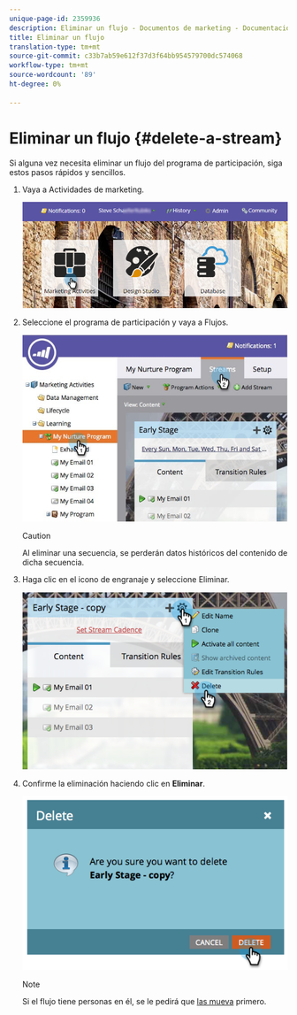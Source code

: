 ```yaml
---
unique-page-id: 2359936
description: Eliminar un flujo - Documentos de marketing - Documentación del producto
title: Eliminar un flujo
translation-type: tm+mt
source-git-commit: c33b7ab59e612f37d3f64bb954579700dc574068
workflow-type: tm+mt
source-wordcount: '89'
ht-degree: 0%

---
```



# Eliminar un flujo {#delete-a-stream}

Si alguna vez necesita eliminar un flujo del programa de participación, siga estos pasos rápidos y sencillos.

1. Vaya a Actividades de marketing.

   ![](assets/login-marketing-activities-1.png)

1. Seleccione el programa de participación y vaya a Flujos.

   ![](assets/cloneasteam-2.jpg)

   >[!CAUTION]
   >
   >Al eliminar una secuencia, se perderán datos históricos del contenido de dicha secuencia.

1. Haga clic en el icono de engranaje y seleccione Eliminar.

   ![](assets/image2014-9-15-17-3a47-3a27.png)

1. Confirme la eliminación haciendo clic en **Eliminar**.

   ![](assets/image2014-9-15-17-3a47-3a31.png)

   >[!NOTE]
   >
   >Si el flujo tiene personas en él, se le pedirá que [las mueva](../../../../product-docs/core-marketo-concepts/smart-campaigns/program-flow-actions/change-engagement-program-stream.md) primero.

